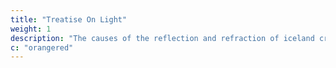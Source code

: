```yaml
---
title: "Treatise On Light"
weight: 1
description: "The causes of the reflection and refraction of iceland crystal"
c: "orangered"
---
```


